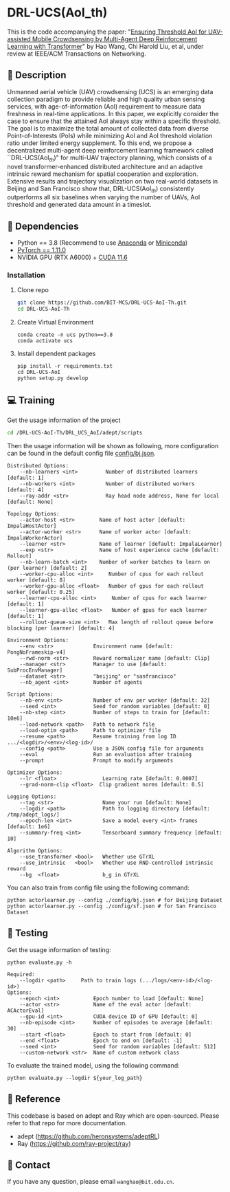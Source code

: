 
# DRL-UCS(AoI_th)
This is the code accompanying the paper: "[Ensuring Threshold AoI for UAV-assisted Mobile Crowdsensing by Multi-Agent Deep Reinforcement Learning with Transformer]()" by Hao Wang, Chi Harold Liu, et al, under review at IEEE/ACM Transactions on Networking.

## :page_facing_up: Description
Unmanned aerial vehicle (UAV) crowdsensing (UCS) is an emerging data collection paradigm to provide reliable and high quality urban sensing services, with age-of-information (AoI) requirement to measure data freshness in real-time applications. In this paper, we explicitly consider the case to ensure that the attained AoI always stay within a specific threshold. The goal is to maximize the total amount of collected data from diverse Point-of-Interests (PoIs) while minimizing AoI and AoI threshold violation ratio under limited energy supplement. To this end, we propose a decentralized multi-agent deep reinforcement learning framework called ``DRL-UCS($\text{AoI}_{th}$)" for multi-UAV trajectory planning, which consists of a novel transformer-enhanced distributed architecture and an adaptive intrinsic reward mechanism for spatial cooperation and exploration. Extensive results and trajectory visualization on two real-world datasets in Beijing and San Francisco show that, DRL-UCS($\text{AoI}_{th}$) consistently outperforms all six baselines when varying the number of UAVs, AoI threshold and generated data amount in a timeslot.
## :wrench: Dependencies
- Python == 3.8 (Recommend to use [Anaconda](https://www.anaconda.com/download/#linux) or [Miniconda](https://docs.conda.io/en/latest/miniconda.html))
- [PyTorch == 1.11.0](https://pytorch.org/)
- NVIDIA GPU (RTX A6000) + [CUDA 11.6](https://developer.nvidia.com/cuda-downloads)
### Installation
1. Clone repo
    ```bash
    git clone https://github.com/BIT-MCS/DRL-UCS-AoI-Th.git
    cd DRL-UCS-AoI-Th
    ```
   
2. Create Virtual Environment
    ```
   conda create -n ucs python==3.8
   conda activate ucs
   ```
3. Install dependent packages
    ```
    pip install -r requirements.txt
    cd DRL-UCS-AoI
    python setup.py develop
    ```
## :computer: Training

Get the usage information of the project
```bash
cd /DRL-UCS-AoI-Th/DRL_UCS_AoI/adept/scripts
```
Then the usage information will be shown as following, more configuration can be found in the default config file [config/bj.json]().
```
Distributed Options:
    --nb-learners <int>         Number of distributed learners [default: 1]
    --nb-workers <int>          Number of distributed workers [default: 4]
    --ray-addr <str>            Ray head node address, None for local [default: None]

Topology Options:
    --actor-host <str>        Name of host actor [default: ImpalaHostActor]
    --actor-worker <str>      Name of worker actor [default: ImpalaWorkerActor]
    --learner <str>           Name of learner [default: ImpalaLearner]
    --exp <str>               Name of host experience cache [default: Rollout]
    --nb-learn-batch <int>    Number of worker batches to learn on (per learner) [default: 2]
    --worker-cpu-alloc <int>     Number of cpus for each rollout worker [default: 8]
    --worker-gpu-alloc <float>   Number of gpus for each rollout worker [default: 0.25]
    --learner-cpu-alloc <int>     Number of cpus for each learner [default: 1]
    --learner-gpu-alloc <float>   Number of gpus for each learner [default: 1]
    --rollout-queue-size <int>   Max length of rollout queue before blocking (per learner) [default: 4]

Environment Options:
    --env <str>             Environment name [default: PongNoFrameskip-v4]
    --rwd-norm <str>        Reward normalizer name [default: Clip]
    --manager <str>         Manager to use [default: SubProcEnvManager]
    --dataset <str>         "beijing" or "sanfrancisco"
    --nb_agent <int>        Number of agents 

Script Options:
    --nb-env <int>          Number of env per worker [default: 32]
    --seed <int>            Seed for random variables [default: 0]
    --nb-step <int>         Number of steps to train for [default: 10e6]
    --load-network <path>   Path to network file
    --load-optim <path>     Path to optimizer file
    --resume <path>         Resume training from log ID .../<logdir>/<env>/<log-id>/
    --config <path>         Use a JSON config file for arguments
    --eval                  Run an evaluation after training
    --prompt                Prompt to modify arguments

Optimizer Options:
    --lr <float>               Learning rate [default: 0.0007]
    --grad-norm-clip <float>  Clip gradient norms [default: 0.5]

Logging Options:
    --tag <str>                Name your run [default: None]
    --logdir <path>            Path to logging directory [default: /tmp/adept_logs/]
    --epoch-len <int>          Save a model every <int> frames [default: 1e6]
    --summary-freq <int>       Tensorboard summary frequency [default: 10]

Algorithm Options:
    --use_transformer <bool>   Whether use GTrXL
    --use_intrinsic   <bool>   Whether use RND-controlled intrinsic reward
    --bg  <float>              b_g in GTrXL
```
    
You can also train from config file using the following command:
```
python actorlearner.py --config ./config/bj.json # for Beijing Dataset
python actorlearner.py --config ./config/sf.json # for San Francisco Dataset
```

## :checkered_flag: Testing
Get the usage information of testing:

```
python evaluate.py -h 
```
```
Required:
    --logdir <path>     Path to train logs (.../logs/<env-id>/<log-id>)
Options:
    --epoch <int>           Epoch number to load [default: None]
    --actor <str>           Name of the eval actor [default: ACActorEval]
    --gpu-id <int>          CUDA device ID of GPU [default: 0]
    --nb-episode <int>      Number of episodes to average [default: 30]
    --start <float>         Epoch to start from [default: 0]
    --end <float>           Epoch to end on [default: -1]
    --seed <int>            Seed for random variables [default: 512]
    --custom-network <str>  Name of custom network class
```
To evaluate the trained model, using the following command:
```
python evaluate.py --logdir ${your_log_path}
```
## :clap: Reference
This codebase is based on adept and Ray which are open-sourced. Please refer to that repo for more documentation.
- adept (https://github.com/heronsystems/adeptRL)
- Ray (https://github.com/ray-project/ray)

## :e-mail: Contact
If you have any question, please email `wanghao@bit.edu.cn`.